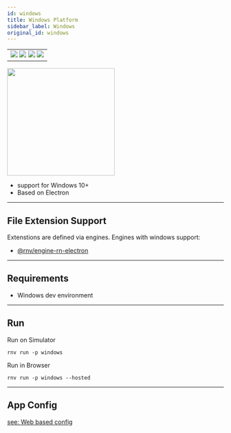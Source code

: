 ```yaml
---
id: windows
title: Windows Platform
sidebar_label: Windows
original_id: windows
---
```


<table>
  <tbody>
  <tr>
  <td>
    <img src="https://img.shields.io/badge/Mac-n/a-lightgrey.svg" />
    <img src="https://img.shields.io/badge/Windows-yes-brightgreen.svg" />
    <img src="https://img.shields.io/badge/Linux-n/a-lightgrey.svg" />
    <img src="https://img.shields.io/badge/HostMode-yes-brightgreen.svg" />
  </td>
  </tr>
  </tbody>
</table>

<img className="platform-image" src="https://renative.org/img/rnv_windows.gif" height="250"/>


- support for Windows 10+
- Based on Electron

---
## File Extension Support

<!--EXTENSION_SUPPORT_START-->

Extenstions are defined via engines. Engines with windows support: 
- [@rnv/engine-rn-electron](../engines/engine-rn-electron#extensions)

<!--EXTENSION_SUPPORT_END-->

---
## Requirements

- Windows dev environment

---
## Run

Run on Simulator

```
rnv run -p windows
```

Run in Browser

```
rnv run -p windows --hosted
```

---
## App Config

[see: Web based config](../api/schemas/rnv.project.md)
